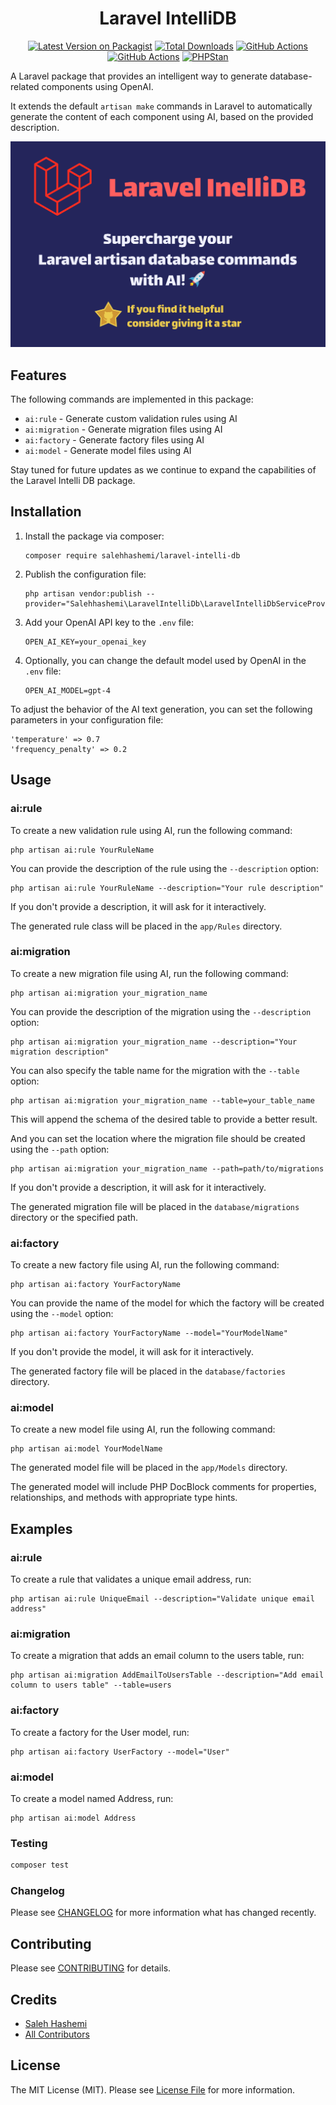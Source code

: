 <div align="center">

# Laravel IntelliDB

[![Latest Version on Packagist](https://img.shields.io/packagist/v/salehhashemi/laravel-intelli-db.svg?style=flat-square)](https://packagist.org/packages/salehhashemi/laravel-intelli-db)
[![Total Downloads](https://img.shields.io/packagist/dt/salehhashemi/laravel-intelli-db.svg?style=flat-square)](https://packagist.org/packages/salehhashemi/laravel-intelli-db)
[![GitHub Actions](https://img.shields.io/github/actions/workflow/status/salehhashemi1992/laravel-intelli-db/tests.yml?branch=main&label=tests)](https://github.com/salehhashemi1992/laravel-intelli-db/actions/workflows/tests.yml)
[![GitHub Actions](https://img.shields.io/github/actions/workflow/status/salehhashemi1992/laravel-intelli-db/static-analysis.yml?branch=main&label=static-analysis)](https://github.com/salehhashemi1992/laravel-intelli-db/actions/workflows/static-analysis.yml)
[![PHPStan](https://img.shields.io/badge/PHPStan-level%208-brightgreen.svg?style=flat)](https://phpstan.org/)

</div>

A Laravel package that provides an intelligent way to generate database-related components using OpenAI.

It extends the default `artisan make` commands in Laravel to automatically generate the content of each component using AI, based on the provided description.

![Header Image](./assets/header.png)

## Features

The following commands are implemented in this package:

- `ai:rule` - Generate custom validation rules using AI
- `ai:migration` - Generate migration files using AI
- `ai:factory` - Generate factory files using AI
- `ai:model` - Generate model files using AI

Stay tuned for future updates as we continue to expand the capabilities of the Laravel Intelli DB package.

## Installation

1. Install the package via composer:
    ```
    composer require salehhashemi/laravel-intelli-db
    ```

2. Publish the configuration file:
    ```
    php artisan vendor:publish --provider="Salehhashemi\LaravelIntelliDb\LaravelIntelliDbServiceProvider"
    ```

3. Add your OpenAI API key to the `.env` file:
    ```
    OPEN_AI_KEY=your_openai_key
    ```

4. Optionally, you can change the default model used by OpenAI in the `.env` file:
    ```
   OPEN_AI_MODEL=gpt-4
    ```

To adjust the behavior of the AI text generation, you can set the following parameters in your configuration file:
```
'temperature' => 0.7
'frequency_penalty' => 0.2
```


## Usage

### ai:rule

To create a new validation rule using AI, run the following command:

```
php artisan ai:rule YourRuleName
```

You can provide the description of the rule using the `--description` option:

```
php artisan ai:rule YourRuleName --description="Your rule description"
```

If you don't provide a description, it will ask for it interactively.

The generated rule class will be placed in the `app/Rules` directory.

### ai:migration

To create a new migration file using AI, run the following command:

```
php artisan ai:migration your_migration_name
```

You can provide the description of the migration using the `--description` option:

```
php artisan ai:migration your_migration_name --description="Your migration description"
```

You can also specify the table name for the migration with the `--table` option:

```
php artisan ai:migration your_migration_name --table=your_table_name
```

This will append the schema of the desired table to provide a better result.

And you can set the location where the migration file should be created using the `--path` option:

```
php artisan ai:migration your_migration_name --path=path/to/migrations
```

If you don't provide a description, it will ask for it interactively.

The generated migration file will be placed in the `database/migrations` directory or the specified path.

### ai:factory

To create a new factory file using AI, run the following command:

```
php artisan ai:factory YourFactoryName
```

You can provide the name of the model for which the factory will be created using the `--model` option:

```
php artisan ai:factory YourFactoryName --model="YourModelName"
```

If you don't provide the model, it will ask for it interactively.

The generated factory file will be placed in the `database/factories` directory.

### ai:model

To create a new model file using AI, run the following command:

```
php artisan ai:model YourModelName
```

The generated model file will be placed in the `app/Models` directory.

The generated model will include PHP DocBlock comments for properties, relationships, and methods with appropriate type hints.

## Examples

### ai:rule

To create a rule that validates a unique email address, run:

```
php artisan ai:rule UniqueEmail --description="Validate unique email address"
```

### ai:migration

To create a migration that adds an email column to the users table, run:

```
php artisan ai:migration AddEmailToUsersTable --description="Add email column to users table" --table=users
```

### ai:factory

To create a factory for the User model, run:

```
php artisan ai:factory UserFactory --model="User"
```

### ai:model

To create a model named Address, run:

```
php artisan ai:model Address
```

### Testing

```bash
composer test
```

### Changelog

Please see [CHANGELOG](CHANGELOG.md) for more information what has changed recently.

## Contributing

Please see [CONTRIBUTING](CONTRIBUTING.md) for details.

## Credits

- [Saleh Hashemi](https://github.com/salehhashemi1992)
- [All Contributors](../../contributors)

## License

The MIT License (MIT). Please see [License File](LICENSE.md) for more information.